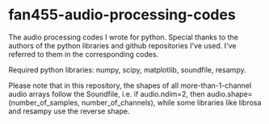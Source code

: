 # fan455-audio-processing-codes
The audio processing codes I wrote for python. Special thanks to the authors of the python libraries and github repositories I've used. I've referred to them in the corresponding codes. 

Required python libraries: numpy, scipy, matplotlib, soundfile, resampy.

Please note that in this repository, the shapes of all more-than-1-channel audio arrays follow the Soundfile, i.e. if audio.ndim=2, then audio.shape=(number_of_samples, number_of_channels), while some libraries like librosa and resampy use the reverse shape.
